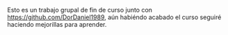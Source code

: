 Esto es un trabajo grupal de fin de curso junto con https://github.com/DorDaniel1989, aún habiéndo acabado el curso seguiré haciendo mejorillas para aprender.